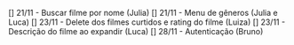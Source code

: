 [] 21/11 - Buscar filme por nome (Julia)
[] 21/11 - Menu de gêneros (Julia e Luca)
[] 23/11 - Delete dos filmes curtidos e rating do filme (Luiza)
[] 23/11 - Descrição do filme ao expandir (Luca)
[] 28/11 - Autenticação (Bruno)
